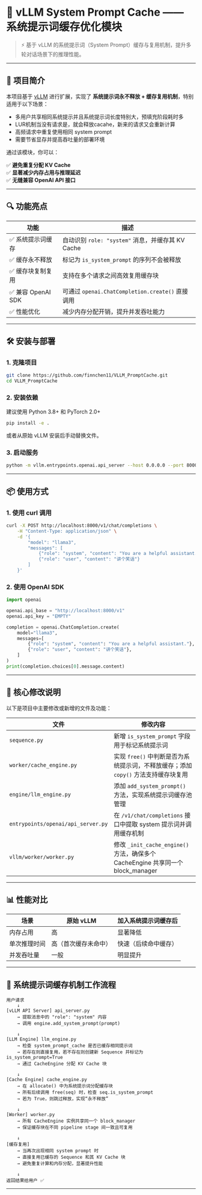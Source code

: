 # 🧠 vLLM System Prompt Cache —— 系统提示词缓存优化模块

> ⚡ 基于 vLLM 的系统提示词（System Prompt）缓存与复用机制，提升多轮对话场景下的推理性能。

---

## 📌 项目简介

本项目基于 [vLLM](https://github.com/vllm-project/vLLM) 进行扩展，实现了 **系统提示词永不释放 + 缓存复用机制**，特别适用于以下场景：

- 多用户共享相同系统提示并且系统提示词长度特别大，预填充阶段耗时多
- LUR机制当没有请求是，就会释放cacahe，新来的请求又会重新计算
- 高频请求中重复使用相同 system prompt
- 需要节省显存并提高吞吐量的部署环境

通过该模块，你可以：

✅ **避免重复分配 KV Cache**  
✅ **显著减少内存占用与推理延迟**  
✅ **无缝兼容 OpenAI API 接口**

---

## 🔍 功能亮点

| 功能 | 描述 |
|------|------|
| ✅ 系统提示词缓存 | 自动识别 `role: "system"` 消息，并缓存其 KV Cache |
| ✅ 缓存永不释放 | 标记为 `is_system_prompt` 的序列不会被释放 |
| ✅ 缓存块复制复用 | 支持在多个请求之间高效复用缓存块 |
| ✅ 兼容 OpenAI SDK | 可通过 `openai.ChatCompletion.create()` 直接调用 |
| ✅ 性能优化 | 减少内存分配开销，提升并发吞吐能力 |

---

## 🛠️ 安装与部署

### 1. 克隆项目

```bash
git clone https://github.com/finnchen11/VLLM_PromptCache.git
cd VLLM_PromptCache
```

### 2. 安装依赖

建议使用 Python 3.8+ 和 PyTorch 2.0+

```bash
pip install -e .
```

或者从原始 vLLM 安装后手动替换文件。

### 3. 启动服务

```bash
python -m vllm.entrypoints.openai.api_server --host 0.0.0.0 --port 8000 --model your_model_name
```

---

## 📦 使用方式

### 1. 使用 curl 调用

```bash
curl -X POST http://localhost:8000/v1/chat/completions \
    -H "Content-Type: application/json" \
    -d '{
        "model": "llama3",
        "messages": [
            {"role": "system", "content": "You are a helpful assistant."},
            {"role": "user", "content": "讲个笑话"}
        ]
    }'
```

### 2. 使用 OpenAI SDK

```python
import openai

openai.api_base = "http://localhost:8000/v1"
openai.api_key = "EMPTY"

completion = openai.ChatCompletion.create(
    model="llama3",
    messages=[
        {"role": "system", "content": "You are a helpful assistant."},
        {"role": "user", "content": "讲个笑话"},
    ]
)
print(completion.choices[0].message.content)
```

---

## 🧩 核心修改说明

以下是项目中主要修改或新增的文件及功能：

| 文件 | 修改内容 |
|------|----------|
| `sequence.py` | 新增 `is_system_prompt` 字段用于标记系统提示词 |
| `worker/cache_engine.py` | 实现 `free()` 中判断是否为系统提示词，不释放缓存；添加 `copy()` 方法支持缓存块复用 |
| `engine/llm_engine.py` | 添加 `add_system_prompt()` 方法，实现系统提示词缓存池管理 |
| `entrypoints/openai/api_server.py` | 在 `/v1/chat/completions` 接口中提取 system 提示词并调用缓存机制 |
| `vllm/worker/worker.py` | 修改 `_init_cache_engine()` 方法，确保多个 CacheEngine 共享同一个 block_manager |

---

## 📊 性能对比

| 场景 | 原始 vLLM | 加入系统提示词缓存后 |
|------|------------|---------------------|
| 内存占用 | 高 | 显著降低 |
| 单次推理时间 | 高（首次缓存未命中） | 快速（后续命中缓存） |
| 并发吞吐量 | 一般 | 明显提升 |

---

## 🔄 系统提示词缓存机制工作流程

```
用户请求
    ↓
[vLLM API Server] api_server.py
    → 提取消息中的 "role": "system" 内容
    → 调用 engine.add_system_prompt(prompt)

    ↓
[LLM Engine] llm_engine.py
    → 检查 system_prompt_cache 是否已缓存相同提示词
    → 若存在则直接复用，若不存在则创建新 Sequence 并标记为 is_system_prompt=True
    → 通过 CacheEngine 分配 KV Cache 块

    ↓
[Cache Engine] cache_engine.py
    → 在 allocate() 中为系统提示词分配缓存块
    → 所有后续调用 free(seq) 时，检查 seq.is_system_prompt
    → 若为 True，则跳过释放，实现“永不释放”

    ↓
[Worker] worker.py
    → 所有 CacheEngine 实例共享同一个 block_manager
    → 保证缓存块在不同 pipeline stage 间一致且可复用

    ↓
[缓存复用]
    → 当再次出现相同 system prompt 时
    → 直接复用已缓存的 Sequence 和其 KV Cache 块
    → 避免重复计算和内存分配，显著提升性能

    ↓
返回结果给用户 ✅
```

---

